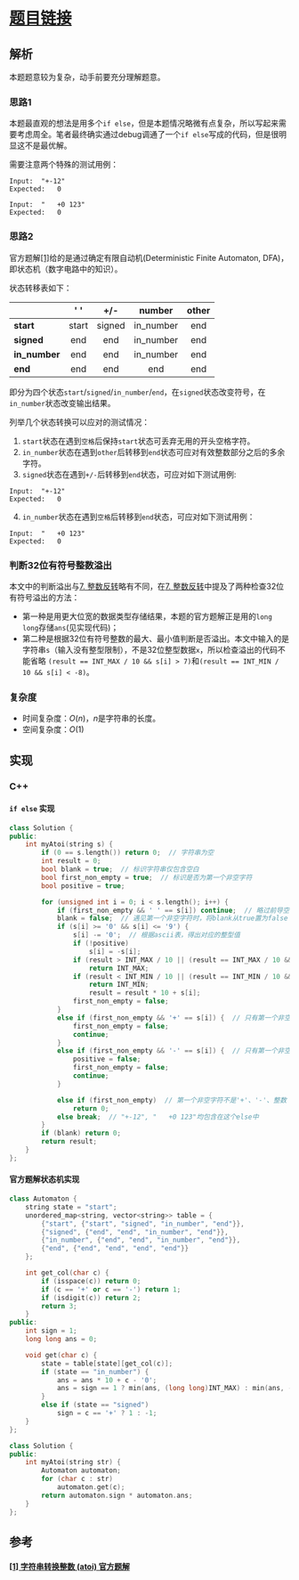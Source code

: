 # [题目链接](https://leetcode-cn.com/problems/string-to-integer-atoi/)

## 解析

本题题意较为复杂，动手前要充分理解题意。

### 思路1

本题最直观的想法是用多个`if else`，但是本题情况略微有点复杂，所以写起来需要考虑周全。笔者最终确实通过debug调通了一个`if else`写成的代码，但是很明显这不是最优解。

需要注意两个特殊的测试用例：
```
Input:  "+-12"
Expected:   0
```
```
Input:  "   +0 123"
Expected:   0
```

### 思路2

官方题解[[1]](#1-字符串转换整数-atoi-官方题解)给的是通过确定有限自动机(Deterministic Finite Automaton, DFA)，即状态机（数字电路中的知识）。

状态转移表如下：
<table>
<thead>
<tr>
<th></th>
<th style="text-align:center">' '</th>
<th style="text-align:center">+/-</th>
<th style="text-align:center">number</th>
<th style="text-align:center">other</th>
</tr>
</thead>
<tbody>
<tr>
<td><strong>start</strong></td>
<td style="text-align:center">start</td>
<td style="text-align:center">signed</td>
<td style="text-align:center">in_number</td>
<td style="text-align:center">end</td>
</tr>
<tr>
<td><strong>signed</strong></td>
<td style="text-align:center">end</td>
<td style="text-align:center">end</td>
<td style="text-align:center">in_number</td>
<td style="text-align:center">end</td>
</tr>
<tr>
<td><strong>in_number</strong></td>
<td style="text-align:center">end</td>
<td style="text-align:center">end</td>
<td style="text-align:center">in_number</td>
<td style="text-align:center">end</td>
</tr>
<tr>
<td><strong>end</strong></td>
<td style="text-align:center">end</td>
<td style="text-align:center">end</td>
<td style="text-align:center">end</td>
<td style="text-align:center">end</td>
</tr>
</tbody>
</table>

即分为四个状态`start`/`signed`/`in_number`/`end`，在`signed`状态改变符号，在`in_number`状态改变输出结果。

列举几个状态转换可以应对的测试情况：

1. `start`状态在遇到`空格`后保持`start`状态可丢弃无用的开头空格字符。
2. `in_number`状态在遇到`other`后转移到`end`状态可应对有效整数部分之后的多余字符。
3. `signed`状态在遇到`+/-`后转移到`end`状态，可应对如下测试用例:

```
Input:  "+-12"
Expected:   0
```

4. `in_number`状态在遇到`空格`后转移到`end`状态，可应对如下测试用例：

```
Input:  "   +0 123"
Expected:   0
```

### 判断32位有符号整数溢出

本文中的判断溢出与[7. 整数反转](https://github.com/wtyuan96/LeetCode-Solutions/blob/main/solutions/7.%20%E6%95%B4%E6%95%B0%E5%8F%8D%E8%BD%AC.md)略有不同，在[7. 整数反转](https://github.com/wtyuan96/LeetCode-Solutions/blob/main/solutions/7.%20%E6%95%B4%E6%95%B0%E5%8F%8D%E8%BD%AC.md)中提及了两种检查32位有符号溢出的方法：
* 第一种是用更大位宽的数据类型存储结果，本题的官方题解正是用的`long long`存储`ans`(见实现代码)；
* 第二种是根据32位有符号整数的最大、最小值判断是否溢出。本文中输入的是字符串`s`（输入没有整型限制），不是32位整型数据`x`，所以检查溢出的代码不能省略
`(result == INT_MAX / 10 && s[i] > 7)`和`(result == INT_MIN / 10 && s[i] < -8)`。

### 复杂度

* 时间复杂度：$O(n)$，$n$是字符串的长度。
* 空间复杂度：$O(1)$

## 实现

### C++

#### `if else` 实现
```C++
class Solution {
public:
    int myAtoi(string s) {
        if (0 == s.length()) return 0;  // 字符串为空
        int result = 0;
        bool blank = true;  // 标识字符串仅包含空白
        bool first_non_empty = true;  // 标识是否为第一个非空字符
        bool positive = true; 

        for (unsigned int i = 0; i < s.length(); i++) {
            if (first_non_empty && ' ' == s[i]) continue;  // 略过前导空字符
            blank = false;  // 遇见第一个非空字符时，将blank从true置为false
            if (s[i] >= '0' && s[i] <= '9') {
                s[i] -= '0';  // 根据ascii表，得出对应的整型值
                if (!positive)
                    s[i] = -s[i];
                if (result > INT_MAX / 10 || (result == INT_MAX / 10 && s[i] > 7))
                    return INT_MAX;
                if (result < INT_MIN / 10 || (result == INT_MIN / 10 && s[i] < -8))
                    return INT_MIN;
                    result = result * 10 + s[i];
                first_non_empty = false;
            }
            else if (first_non_empty && '+' == s[i]) {  // 只有第一个非空字符为'+'时，才算有效
                first_non_empty = false;
                continue;
            }
            else if (first_non_empty && '-' == s[i]) {  // 只有第一个非空字符为'-'时，才算有效
                positive = false;
                first_non_empty = false;
                continue;
            }

            else if (first_non_empty)  // 第一个非空字符不是'+'、'-'、整数
                return 0;
            else break;  // "+-12", "   +0 123"均包含在这个else中
        }
        if (blank) return 0;
        return result;
    }
};
```

#### 官方题解状态机实现
```C++
class Automaton {
    string state = "start";
    unordered_map<string, vector<string>> table = {
        {"start", {"start", "signed", "in_number", "end"}},
        {"signed", {"end", "end", "in_number", "end"}},
        {"in_number", {"end", "end", "in_number", "end"}},
        {"end", {"end", "end", "end", "end"}}
    };

    int get_col(char c) {
        if (isspace(c)) return 0;
        if (c == '+' or c == '-') return 1;
        if (isdigit(c)) return 2;
        return 3;
    }
public:
    int sign = 1;
    long long ans = 0;

    void get(char c) {
        state = table[state][get_col(c)];
        if (state == "in_number") {
            ans = ans * 10 + c - '0';
            ans = sign == 1 ? min(ans, (long long)INT_MAX) : min(ans, -(long long)INT_MIN);
        }
        else if (state == "signed")
            sign = c == '+' ? 1 : -1;
    }
};

class Solution {
public:
    int myAtoi(string str) {
        Automaton automaton;
        for (char c : str)
            automaton.get(c);
        return automaton.sign * automaton.ans;
    }
};
```

## 参考

####  [[1] 字符串转换整数 (atoi) 官方题解](https://leetcode-cn.com/problems/string-to-integer-atoi/solution/zi-fu-chuan-zhuan-huan-zheng-shu-atoi-by-leetcode-/)
